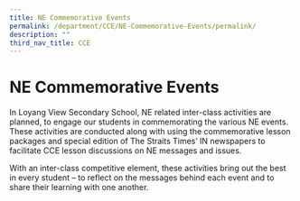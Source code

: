 ```yaml
---
title: NE Commemorative Events
permalink: /department/CCE/NE-Commemorative-Events/permalink/
description: ""
third_nav_title: CCE
---
```

NE Commemorative Events
=======================

In Loyang View Secondary School, NE related inter-class activities are planned, to engage our students in commemorating the various NE events. These activities are conducted along with using the commemorative lesson packages and special edition of The Straits Times’ IN newspapers to facilitate CCE lesson discussions on NE messages and issues. 

  

With an inter-class competitive element, these activities bring out the best in every student – to reflect on the messages behind each event and to share their learning with one another.